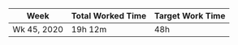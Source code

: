 | Week | Total Worked Time | Target Work Time |
|------|-------------------|------------------|
| Wk 45, 2020 | 19h 12m | 48h |
